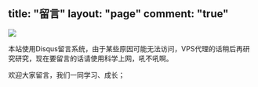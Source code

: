 title: "留言"
layout: "page"
comment: "true"
---

![](http://image.qianlaofei.cn/18-1-22/86837442.jpg)

本站使用Disqus留言系统，由于某些原因可能无法访问，VPS代理的话稍后再研究研究，现在要留言的话请使用科学上网，吼不吼啊。

欢迎大家留言，我们一同学习、成长；

